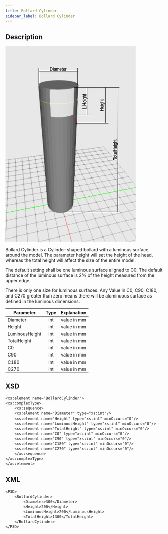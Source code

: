 ```yaml
---
title: Bollard Cylinder
sidebar_label: Bollard Cylinder
---
```


## Description

![Bollard Cylinder](./doc_images/BollardCylinder.PNG) 

Bollard Cylinder is a Cylinder-shaped bollard with a luminous surface around the model. The parameter height will set the height of the head, whereas the total height will affect the size of the entire model.

The default setting shall be one luminous surface aligned to C0. The default distance of the luminous surface is 2% of the height measured from the upper edge.

There is only one size for luminous surfaces. Any Value in C0, C90, C180, and C270 greater than zero means there will be aluminuous surface as defined in the luminous dimensions.

| Parameter| Type | Explanation |
|----------|:--:|:-:|
| Diameter | int |  value in mm  |
| Height | int |value in mm|
| LuminousHeight | int | value in mm |
| TotalHeight | int |  value in mm |
| C0 | int | value in mm |
| C90 | int |  value in mm |
| C180 | int |  value in mm  |
| C270 | int |value in mm|

## XSD
        
	<xs:element name="BollardCylinder">
	<xs:complexType>
		<xs:sequence>
		<xs:element name="Diameter" type="xs:int"/>
		<xs:element name="Height" type="xs:int" minOccurs="0"/>
		<xs:element name="LuminousHeight" type="xs:int" minOccurs="0"/>
		<xs:element name="TotalHeight" type="xs:int" minOccurs="0"/>
		<xs:element name="C0" type="xs:int" minOccurs="0"/>
		<xs:element name="C90" type="xs:int" minOccurs="0"/>
		<xs:element name="C180" type="xs:int" minOccurs="0"/>
		<xs:element name="C270" type="xs:int" minOccurs="0"/>
		</xs:sequence>
	</xs:complexType>
	</xs:element>

## XML
	<P3D>
		<BollardCylinder>
			<Diameter>300</Diameter>
			<Height>200</Height>
			<LuminousHeight>200</LuminousHeight>
			<TotalHeight>1300</TotalHeight>
		</BollardCylinder>
	</P3D>